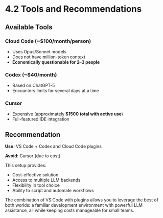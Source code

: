 # 4.2 Tools and Recommendations

## Available Tools

### Cloud Code (~$100/month/person)

- Uses Opus/Sonnet models
- Does not have million-token context
- **Economically questionable for 2–3 people**

### Codex (~$40/month)

- Based on ChatGPT-5
- Encounters limits for several days at a time

### Cursor

- Expensive (approximately **$1500 total with active use**)
- Full-featured IDE integration

## Recommendation

**Use:** VS Code + Codex and Cloud Code plugins

**Avoid:** Cursor (due to cost)

This setup provides:
- Cost-effective solution
- Access to multiple LLM backends
- Flexibility in tool choice
- Ability to script and automate workflows

The combination of VS Code with plugins allows you to leverage the best of both worlds: a familiar development environment with powerful LLM assistance, all while keeping costs manageable for small teams.

